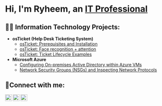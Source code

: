 <h1>Hi, I'm Ryheem, an <a href="www.linkedin.com/in/ryheem-a-5aa67928a">IT Professional</a></h1>

<h2>👨‍💻 Information Technology Projects:</h2>

- <b>osTicket (Help Desk Ticketing System)</b>
  - [osTicket: Prerequisites and Installation](https://github.com/ryheemangus/osticket-prereqs)
  - [osTicket: Face recognition + attention](https://github.com/ryheemangus/post-install-config)
  - [osTicket: Ticket Lifecycle Examples](https://github.com/ryheemangus/ticket-lifecycle)
- <b>Microsoft Azure</b>
  - [Configuring On-premises Active Directory within Azure VMs](https://github.com/ryheemangus/configure-ad)
  - [Network Security Groups (NSGs) and Inspecting Network Protocols](https://github.com/ryheemangus/azure-network-protocols)

<h2>🤳Connect with me:</h2>

[<img align="left" alt="Josh | Twitter" width="22px" src="https://cdn.jsdelivr.net/npm/simple-icons@v3/icons/twitter.svg" />][twitter]
[<img align="left" alt="Josh | LinkedIn" width="22px" src="https://cdn.jsdelivr.net/npm/simple-icons@v3/icons/linkedin.svg" />][linkedin]
[<img align="left" alt="Josh | Instagram" width="22px" src="https://cdn.jsdelivr.net/npm/simple-icons@v3/icons/instagram.svg" />][instagram]

[twitter]: https://twitter.com/Ryheem
[instagram]: https://www.instagram.com/Ryheem
[linkedin]: https://linkedin.com/in/Ryheem
